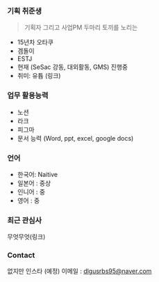 ###  기획 취준생 
> 기획자 그리고 사업PM 두마리 토끼를 노리는 
- 15년차 오타쿠 
- 겜돌이
- ESTJ
- 현재 (SeSac 강동, 대외활동, GMS) 진행중
- 취미: 유튭 (링크)

### 업무 활용능력
- 노션
- 라크
- 피그마
- 문서 능력 (Word, ppt, excel, google docs)

### 언어
- 한국어: Naitive
- 일본어 : 중상
- 인니어 : 중
- 영어 : 중

### 최근 관심사
무엇무엇(링크) 


### Contact
없지만 인스타 (예정)
이메일 : dlgusrbs95@naver.com




